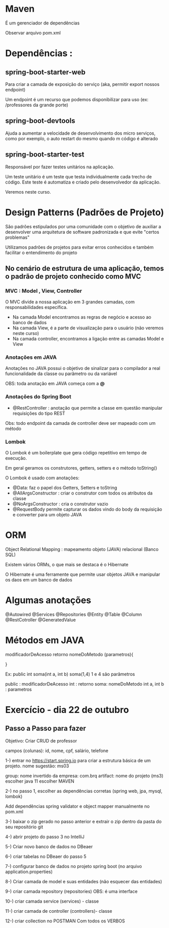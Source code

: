 
# Maven

É um gerenciador de dependências 

Observar arquivo pom.xml


# Dependências : 

## spring-boot-starter-web

Para criar a camada de exposição do serviço (aka, permitir export nossos endpoint)

Um endpoint é um recurso que podemos disponibilizar para uso (ex: /professores da grande porte)

## spring-boot-devtools

Ajuda a aumentar a velocidade de desenvolvimento dos micro serviços, como por exemplo, o auto restart do mesmo quando m código é alterado

## spring-boot-starter-test

Responsável por fazer testes unitários na aplicação.

Um teste unitário é um teste que testa individualmente cada trecho de código. 
Este teste é automatiza e criado pelo desenvolvedor da aplicação. 

Veremos neste curso.

# Design Patterns (Padrões de Projeto)

São padrões estipulados por uma comunidade com o objetivo de auxiliar a desenvolver uma arquitetura de software padronizada e que evite "certos problemas"

Utilizamos padrões de projetos para evitar erros conhecidos e também facilitar o entendimento do projeto

## No cenário de estrutura de uma aplicação, temos o padrão de projeto conhecido como MVC

### MVC : Model , View, Controller

O MVC divide a nossa aplicação em 3 grandes camadas, com responsabilidades específica.

- Na camada Model encontramos as regras de negócio e acesso ao banco de dados
- Na camada View, é a parte de visualização para o usuário (não veremos neste curso)
- Na camada controller, encontramos a ligação entre as camadas Model e View

### Anotações em JAVA

Anotações no JAVA possui o objetivo de sinalizar para o compilador a real funcionalidade da classe ou parâmetro ou da variável

OBS: toda anotação em JAVA começa com a **@**

### Anotações do Spring Boot

- @RestController : anotação que permite a classe em questão manipular requisições do tipo REST

Obs: todo endpoint da camada de controller deve ser mapeado com um método

### Lombok

O Lombok é um boilerplate que gera código repetitivo em tempo de execução. 

Em geral geramos os construtores, getters, setters e  o método toString()

O Lombok é usado com anotações: 

- @Data: faz o papel dos Getters, Setters e toString
- @AllArgsConstructor : criar o construtor com todos os atributos da classe
- @NoArgsConstructor : cria o construtor vazio
- @RequestBody permite capturar os dados vindo do body da requisição e converter para um objeto JAVA


# ORM 

Object Relational Mapping : mapeamento objeto (JAVA) relacional (Banco SQL)

Existem vários ORMs, o que mais se destaca é o Hibernate

O Hibernate é uma ferramente que permite usar objetos JAVA e manipular os daos em um
banco de dados

# Algumas anotações

@Autowired
@Services
@Repositories
@Entity
@Table
@Column
@RestCotroller
@GeneratedValue


# Métodos em JAVA

modificadorDeAcesso retorno nomeDoMetodo (parametros){

}

Ex: public int soma(int a, int b)
soma(1,4)
1 e 4 são parâmetros


public : modificadorDeAcesso
int : retorno
soma: nomeDoMetodo
int a, int b : parametros

# Exercício - dia 22 de outubro

## Passo a Passo para fazer 

Objetivo: Criar CRUD de professor

campos (colunas): id, nome, cpf, salário, telefone 

1-) entrar no https://start.spring.io para criar a estrutura básica de um projeto.
nome sugestão: ms03

group: nome invertido da empresa: com.brq
artifact: nome do projeto (ms3)
escolher java 11
escolher MAVEN

2-) no passo 1, escolher as dependências corretas 
  (spring web, jpa,  mysql, lombok)

  Add dependências spring validator e object mapper manualmente no pom.xml

3-) baixar o zip gerado no passo anterior e extrair o zip 
  dentro da pasta do seu repositório git

4-) abrir projeto do passo 3 no IntelliJ

5-) Criar novo banco de dados no DBeaer

6-) criar tabelas no DBeaer do passo 5

7-) configurar banco de dados no projeto spring boot 
  (no arquivo application.properties)

8-) Criar camada de model e suas entidades 
  (não esquecer das entidades)

9-) criar camada repository (repositories) 
  OBS: é uma interface

10-) criar camada service (services) - classe

11-) criar camada de controller (controllers)- classe

12-) criar collection no POSTMAN
  Com todos os VERBOS



